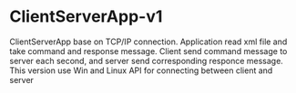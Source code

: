 # ClientServerApp-v1
ClientServerApp base on TCP/IP connection. Application read xml file and take command and response message. Client send command message to server each second, and server send corresponding responce message. This version use Win and Linux API for connecting between client and server
